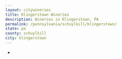 ```yaml
---
layout: citywineries
title: Klingerstown Wineries
description: Wineries in Klingerstown, PA
permalink: /pennsylvania/schuylkill/klingerstown/
state: pa
county: schuylkill
city: klingerstown
---
```

-
